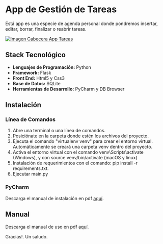 <h1>App de Gestión de Tareas</h1>

<p>Está app es una especie de agenda personal donde pondremos insertar, editar, borrar, finalizar o reabrir tareas.</p>
<a href="https://github.com/sergioacunamartin/app-tareas" title="Ver Proyecto App Tareas"><img src="https://github.com/sergioacunamartin/app-tareas/blob/main/cabecera-app-tareas.jpg" alt="Imagen Cabecera App Tareas" /></a>
<h2>Stack Tecnológico</h2>
<ul>
    <li><strong>Lenguajes de Programación:</strong> Python</li>
    <li><strong>Framework:</strong> Flask</li>
    <li><strong>Front End:</strong> Html5 y Css3</li>
    <li><strong>Base de Datos:</strong> SQLite</li>
    <li><strong>Herramientas de Desarrollo:</strong> PyCharm y DB Browser</li>
</ul>

<h2>Instalación</h2>
<h3>Línea de Comandos</h3>
<ol>
    <li>Abre una terminal o una línea de comandos.</li>
    <li>Posiciónate en la carpeta donde estén los archivos del proyecto.</li>
    <li>Ejecuta el comando "virtualenv venv" para crear el entorno virtual. Automáticamente se creará una carpeta venv dentro del proyecto.</li>
    <li>Activa el entorno virtual con el comando venv\Scripts\activate (Windows), y con source venv/bin/activate (macOS y linux)</li>
    <li>Instalación de requerimientos con el comando: pip install -r requirements.txt.</li>
    <li>Ejecutar main.py</li>
</ol>

<h3>PyCharm</h3>
<p>Descarga el manual de instalación en pdf <a href="https://github.com/sergioacunamartin/app-tareas/blob/main/instalar-app-tareas.pdf" title="Descargar Manual de Instalación PyCharm">aquí</a>.</p>

<h2>Manual</h2>
<p>Descarga el manual de uso en pdf <a href="https://github.com/sergioacunamartin/app-tareas/blob/main/instalar-app-tareas.pdf" title="Descargar Nanual de Instalación PyCharm">aquí</a>.</p>

<p>Gracias!. Un saludo.</p>
